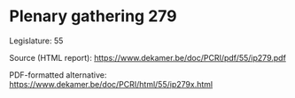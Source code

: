 # Plenary gathering 279

Legislature: 55

Source (HTML report): https://www.dekamer.be/doc/PCRI/pdf/55/ip279.pdf

PDF-formatted alternative: https://www.dekamer.be/doc/PCRI/html/55/ip279x.html

